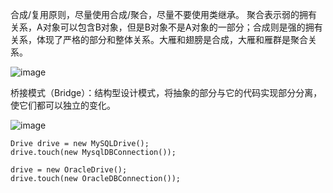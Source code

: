 合成/复用原则，尽量使用合成/聚合，尽量不要使用类继承。
聚合表示弱的拥有关系，A对象可以包含B对象，但是B对象不是A对象的一部分；合成则是强的拥有关系，体现了严格的部分和整体关系。大雁和翅膀是合成，大雁和雁群是聚合关系。

![image](https://github.com/ZeroWM/Java-design-pattern/assets/32089940/27ceb988-8a85-4efb-8162-83b1a5b0912b)

桥接模式（Bridge）：结构型设计模式，将抽象的部分与它的代码实现部分分离，使它们都可以独立的变化。

![image](https://github.com/ZeroWM/Java-design-pattern/assets/32089940/8740c1a0-fe5d-4271-b5e6-fa0acc59011e)


    Drive drive = new MySQLDrive();
    drive.touch(new MysqlDBConnection());

    drive = new OracleDrive();
    drive.touch(new OracleDBConnection());
